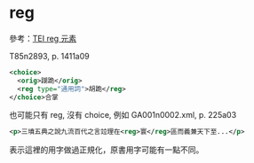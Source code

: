 # reg

參考：[TEI reg 元素](http://www.tei-c.org/release/doc/tei-p5-doc/zh-TW/html/ref-reg.html)

T85n2893, p. 1411a09

```xml
<choice>
  <orig>䠒跪</orig>
  <reg type="通用詞">胡跪</reg>
</choice>合掌
```

也可能只有 reg, 沒有 choice, 例如 GA001n0002.xml, p. 225a03

```xml
<p>三墳五典之說九流百代之言竝理在<reg>寰</reg>區而義兼天下至...</p>
```

表示這裡的用字做過正規化，原書用字可能有一點不同。
